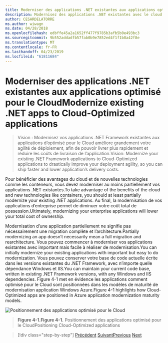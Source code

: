 ```yaml
---
title: Moderniser des applications .NET existantes aux applications optimisé pour le Cloud
description: Modernisez des applications .NET existantes avec le cloud Azure et des conteneurs Windows.
author: CESARDELATORRE
ms.author: wiwagn
ms.date: 04/28/2018
ms.openlocfilehash: edbffe45a2a1652ff477f9785b3afb5b0e493bc3
ms.sourcegitcommit: 9b552addadfb57fab0b9e7852ed4f1f1b8a42f8e
ms.translationtype: MT
ms.contentlocale: fr-FR
ms.lasthandoff: 04/23/2019
ms.locfileid: "61811684"
---
```

# <a name="modernize-existing-net-apps-to-cloud-optimized-applications"></a><span data-ttu-id="bbab4-103">Moderniser des applications .NET existantes aux applications optimisé pour le Cloud</span><span class="sxs-lookup"><span data-stu-id="bbab4-103">Modernize existing .NET apps to Cloud-Optimized applications</span></span>

> <span data-ttu-id="bbab4-104">Vision : Modernisez vos applications .NET Framework existantes aux applications d’optimisé pour le Cloud améliore grandement votre agilité de déploiement, afin de pouvoir livrer plus rapidement et réduire les coûts de livraison de l’application.</span><span class="sxs-lookup"><span data-stu-id="bbab4-104">Vision: Modernize your existing .NET Framework applications to Cloud-Optimized applications to drastically improve your deployment agility, so you can ship faster and lower application’s delivery costs.</span></span>

<span data-ttu-id="bbab4-105">Pour bénéficier des avantages du cloud et de nouvelles technologies comme les conteneurs, vous devez moderniser au moins partiellement vos applications .NET existantes.</span><span class="sxs-lookup"><span data-stu-id="bbab4-105">To take advantage of the benefits of the cloud and new technologies like containers, you should at least partially modernize your existing .NET applications.</span></span> <span data-ttu-id="bbab4-106">Au final, la modernisation de vos applications d’entreprise permet de diminuer votre coût total de possession.</span><span class="sxs-lookup"><span data-stu-id="bbab4-106">Ultimately, modernizing your enterprise applications will lower your total cost of ownership.</span></span>

<span data-ttu-id="bbab4-107">Modernisation d’une application partiellement ne signifie pas nécessairement une migration complète et l’architecture.</span><span class="sxs-lookup"><span data-stu-id="bbab4-107">Partially modernizing an app doesn’t necessarily mean a full migration and rearchitecture.</span></span> <span data-ttu-id="bbab4-108">Vous pouvez commencer à moderniser vos applications existantes avec important mais facile à réaliser de modernisation.</span><span class="sxs-lookup"><span data-stu-id="bbab4-108">You can initially modernize your existing applications with important but easy to do modernization.</span></span> <span data-ttu-id="bbab4-109">Vous pouvez conserver votre base de code actuelle écrite dans les versions existantes du .NET Framework, avec n’importe quelle dépendance Windows et IIS.</span><span class="sxs-lookup"><span data-stu-id="bbab4-109">You can maintain your current code base, written in existing .NET Framework versions, with any Windows and IIS dependencies.</span></span> <span data-ttu-id="bbab4-110">Figure 4-1 met en évidence les applications comment optimisé pour le Cloud sont positionnées dans les modèles de maturité de modernisation application Windows Azure.</span><span class="sxs-lookup"><span data-stu-id="bbab4-110">Figure 4-1 highlights how Cloud-Optimized apps are positioned in Azure application modernization maturity models.</span></span>

![Positionnement des applications optimisé pour le Cloud](./media/image1.png)

> <span data-ttu-id="bbab4-112">**Figure 4-1.**</span><span class="sxs-lookup"><span data-stu-id="bbab4-112">**Figure 4-1.**</span></span> <span data-ttu-id="bbab4-113">Positionnement des applications optimisé pour le Cloud</span><span class="sxs-lookup"><span data-stu-id="bbab4-113">Positioning Cloud-Optimized applications</span></span>

>[!div class="step-by-step"]
><span data-ttu-id="bbab4-114">[Précédent](../migrate-your-relational-databases-to-azure.md)
>[Suivant](reasons-to-modernize-existing-net-apps-to-cloud-optimized-applications.md)</span><span class="sxs-lookup"><span data-stu-id="bbab4-114">[Previous](../migrate-your-relational-databases-to-azure.md)
[Next](reasons-to-modernize-existing-net-apps-to-cloud-optimized-applications.md)</span></span>